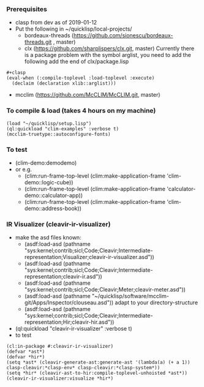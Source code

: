 ### Prerequisites
* clasp from dev as of 2019-01-12
* Put the following in ~/quicklisp/local-projects/
  * bordeaux-threads (https://github.com/sionescu/bordeaux-threads.git , master)  
  * clx (https://github.com/sharplispers/clx.git, master) Currently there is a package problem with the symbol arglist, you need to add the following add the end of clx/package.lisp
```common-lisp
#+clasp
(eval-when (:compile-toplevel :load-toplevel :execute)
  (declaim (declaration xlib::arglist)))
````
  * mcclim (https://github.com/McCLIM/McCLIM.git, master)

### To compile & load (takes 4 hours on my machine)
```common-lisp
(load "~/quicklisp/setup.lisp")
(ql:quickload "clim-examples" :verbose t)
(mcclim-truetype::autoconfigure-fonts)
````
### To test
* (clim-demo:demodemo) 
* or e.g. 
  * (clim:run-frame-top-level (clim:make-application-frame 'clim-demo::logic-cube))
  * (clim:run-frame-top-level (clim:make-application-frame 'calculator-demo::calculator-app))
  * (clim:run-frame-top-level (clim:make-application-frame 'clim-demo::address-book))
### IR Visualizer (cleavir-ir-visualizer)
* make the asd files known:
  * (asdf:load-asd (pathname "sys:kernel;contrib;sicl;Code;Cleavir;Intermediate-representation;Visualizer;cleavir-ir-visualizer.asd"))
  * (asdf:load-asd (pathname "sys:kernel;contrib;sicl;Code;Cleavir;Intermediate-representation;cleavir-ir.asd"))
  * (asdf:load-asd (pathname "sys:kernel;contrib;sicl;Code;Cleavir;Meter;cleavir-meter.asd"))
  * (asdf:load-asd (pathname "~/quicklisp/software/mcclim-git/Apps/Inspector/clouseau.asd")) adapt to your directory-structure
  * (asdf:load-asd (pathname "sys:kernel;contrib;sicl;Code;Cleavir;Intermediate-representation;Hir;cleavir-hir.asd"))
* (ql:quickload "cleavir-ir-visualizer" :verbose t)
* to test
```common-lisp
(cl:in-package #:cleavir-ir-visualizer)
(defvar *ast*)
(defvar *hir*)
(setq *ast* (cleavir-generate-ast:generate-ast '(lambda(a) (+ a 1)) clasp-cleavir:*clasp-env* clasp-cleavir:*clasp-system*))
(setq *hir* (cleavir-ast-to-hir:compile-toplevel-unhoisted *ast*))
(cleavir-ir-visualizer:visualize *hir*)
````
